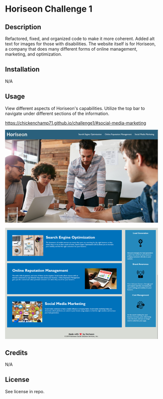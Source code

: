# Horiseon Challenge 1

## Description

Refactored, fixed, and organized code to make it more coherent. Added alt text for images for those with disabilities. The website itself is for Horiseon, a company that does many different forms of online management, marketing, and optimization.

## Installation

N/A

## Usage

View different aspects of Horiseon's capabilities. Utilize the top bar to navigate under different sections of the information.

https://chickenchamp71.github.io/challenge1/#social-media-marketing

![alt text](./assets/images/horiseon-screenshot-1.png)

![alt text](./assets/images/horiseon-screenshot-2.png)

## Credits

N/A

## License

See license in repo.

